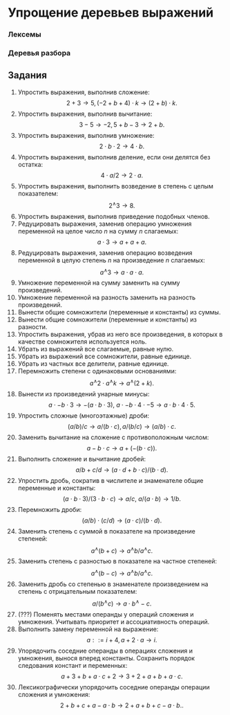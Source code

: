 # Упрощение деревьев выражений

### Лексемы

### Деревья разбора

## Задания

1. Упростить выражения, выполнив сложение:
$$2 + 3 \rightarrow 5, (-2 + b + 4) \cdot k \rightarrow (2 + b) \cdot k.$$
2. Упростить выражения, выполнив вычитание:
$$3 - 5 \rightarrow -2, 5 + b - 3 \rightarrow 2 + b.$$
3. Упростить выражения, выполнив умножение:
$$2 \cdot b \cdot 2 \rightarrow 4 \cdot b.$$
4. Упростить выражения, выполнив деление, если они делятся без остатка:
$$4 \cdot a / 2 \rightarrow 2 \cdot a.$$
5. Упростить выражения, выполнить возведение в степень c целым показателем:
$$2 ^\wedge 3 \rightarrow 8.$$
6. Упростить выражения, выполнив приведение подобных членов.
7. Редуцировать выражения, заменив операцию умножения переменной на целое число $n$
на сумму $n$ слагаемых:
$$a \cdot 3 \rightarrow a + a + a.$$
8. Редуцировать выражения, заменив операцию возведения переменной в целую степень $n$
на произведение $n$ слагаемых:
$$a ^\wedge 3 \rightarrow a \cdot a \cdot a.$$
9. Умножение переменной на сумму заменить на сумму произведений.
10. Умножение переменной на разность заменить на разность произведений.
11. Вынести общие сомножители (переменные и константы) из суммы.
12. Вынести общие сомножители (переменные и константы) из разности.
13. Упростить выражения, убрав из него все произведения, в которых в качестве
сомножителя используется ноль.
14. Убрать из выражений все слагаемые, равные нулю.
15. Убрать из выражений все сомножители, равные единице.
16. Убрать из частных все делители, равные единице.
17. Перемножить степени с одинаковыми основаниями:
$$a ^\wedge 2 \cdot a ^\wedge k \rightarrow a ^\wedge (2 + k).$$
18. Вынести из произведений унарные минусы:
$$a \cdot -b \cdot 3 \rightarrow -(a \cdot b \cdot 3),\
a \cdot -b \cdot 4 \cdot -5 \rightarrow a \cdot b \cdot 4 \cdot 5.$$
19. Упростить сложные (многоэтажные) дроби:
$$(a/b)/c \rightarrow a/(b \cdot c), a/(b/c) \rightarrow (a/b) \cdot c.$$
20. Заменить вычитание на сложение с противоположным числом:
$$a - b \cdot c \rightarrow a + (-(b \cdot c)).$$
21. Выполнить сложение и вычитание дробей:
$$a/b + c/d \rightarrow (a \cdot d + b \cdot c) / (b \cdot d).$$
22. Упростить дробь, сократив в числителе и знаменателе общие переменные и константы:
$$(a \cdot b \cdot 3) / (3 \cdot b \cdot c) \rightarrow a/c,\
a/(a \cdot b) \rightarrow 1/b.$$
23. Перемножить дроби:
$$(a/b) \cdot (c/d) \rightarrow (a \cdot c) / (b \cdot d).$$
24. Заменить степень с суммой в показателе на произведение степеней:
$$a ^\wedge (b + c) \rightarrow a ^\wedge b / a ^\wedge c.$$
25. Заменить степень с разностью в показателе на частное степеней:
$$a ^\wedge (b - c) \rightarrow a ^\wedge b / a ^\wedge c.$$
26. Заменить дробь со степенью в знаменателе произведением на степень с
отрицательным показателем:
$$a / (b ^\wedge c) \rightarrow a \cdot b ^\wedge -c.$$
27. (???) Поменять местами операнды у операций сложения и умножения.
Учитывать приоритет и ассоциативность операций.
28. Выполнить замену переменной на выражение:
$$a ::= i + 4, a + 2 \cdot a \rightarrow i.$$
29. Упорядочить соседние операнды в операциях сложения и умножения,
вынося вперед константы. Сохранить порядок следования констант и переменных:
$$a + 3 + b + a \cdot c + 2 \rightarrow 3 + 2 + a + b + a \cdot c.$$
30. Лексикографически упорядочить соседние операнды операции сложения и умножения:
$$2 + b + c + a - a \cdot b \rightarrow 2 + a + b + c - a \cdot b..$$

